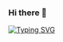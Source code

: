### Hi there 👋

[![Typing SVG](https://readme-typing-svg.herokuapp.com/?lines=Meu+nome+é+patrick!;Sou+desenvolvedor+full+stack)](https://git.io/typing-svg)

<!--
**patricklongo1/patricklongo1** is a ✨ _special_ ✨ repository because its `README.md` (this file) appears on your GitHub profile.

Here are some ideas to get you started:

- 🔭 I’m currently working on ...
- 🌱 I’m currently learning ...
- 👯 I’m looking to collaborate on ...
- 🤔 I’m looking for help with ...
- 💬 Ask me about ...
- 📫 How to reach me: ...
- 😄 Pronouns: ...
- ⚡ Fun fact: ...
-->
